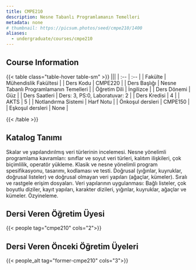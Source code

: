 ```yaml
---
title: CMPE210
description: Nesne Tabanlı Programlamanın Temelleri
metadata: none
# thumbnail: https://picsum.photos/seed/cmpe210/1400
aliases:
  - undergraduate/courses/cmpe210
---
```


## Course Information

<!-- prettier-ignore-start -->
{{< table class="table-hover table-sm" >}}
|||
| :-- | :-- |
| Fakülte | Mühendislik Fakültesi |
| Ders Kodu | CMPE220 |
| Ders Başlığı | Nesne Tabanlı Programlamanın Temelleri |
| Öğretim Dili | İngilizce |
| Ders Dönemi | Güz |
| Ders Saatleri | Ders: 3, PS:0, Laboratuvar: 2 |
| Ders Kredisi | 4 |
| AKTS | 5 |
| Notlandırma Sistemi | Harf Notu |
| Önkoşul dersleri | CMPE150 |
| Eşkoşul dersleri | None |

{{< /table >}}
<!-- prettier-ignore-end -->

## Katalog Tanımı

Skalar ve yapılandırılmış veri türlerinin incelemesi. Nesne yönelimli programlama kavramları: sınıflar ve soyut veri türleri, kalıtım ilişkileri, çok biçimlilik, operatör yükleme. Klasik ve nesne yönelimli program spesifikasyonu, tasarımı, kodlaması ve testi. Doğrusal (yığınlar, kuyruklar, doğrusal listeler) ve doğrusal olmayan veri yapıları (ağaçlar, kümeler). Sıralı ve rastgele erişim dosyaları. Veri yapılarının uygulanması: Bağlı listeler, çok boyutlu diziler, kayıt yapıları, karakter dizileri, yığınlar, kuyruklar, ağaçlar ve kümeler. Özyineleme.

## Dersi Veren Öğretim Üyesi

{{< people tag="cmpe210" cols="2">}}

## Dersi Veren Önceki Öğretim Üyeleri

{{< people_alt tag="former-cmpe210" cols="3">}}
